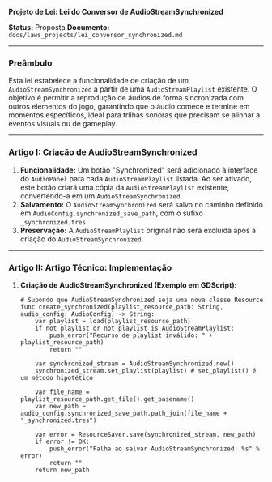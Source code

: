 **Projeto de Lei: Lei do Conversor de AudioStreamSynchronized**

**Status:** Proposta
**Documento:** `docs/laws_projects/lei_conversor_synchronized.md`

---

### **Preâmbulo**

Esta lei estabelece a funcionalidade de criação de um `AudioStreamSynchronized` a partir de uma `AudioStreamPlaylist` existente. O objetivo é permitir a reprodução de áudios de forma sincronizada com outros elementos do jogo, garantindo que o áudio comece e termine em momentos específicos, ideal para trilhas sonoras que precisam se alinhar a eventos visuais ou de gameplay.

---

### **Artigo I: Criação de AudioStreamSynchronized**

1.  **Funcionalidade:** Um botão "Synchronized" será adicionado à interface do `AudioPanel` para cada `AudioStreamPlaylist` listada. Ao ser ativado, este botão criará uma cópia da `AudioStreamPlaylist` existente, convertendo-a em um `AudioStreamSynchronized`.
2.  **Salvamento:** O `AudioStreamSynchronized` será salvo no caminho definido em `AudioConfig.synchronized_save_path`, com o sufixo `_synchronized.tres`.
3.  **Preservação:** A `AudioStreamPlaylist` original não será excluída após a criação do `AudioStreamSynchronized`.

---

### **Artigo II: Artigo Técnico: Implementação**

1.  **Criação de AudioStreamSynchronized (Exemplo em GDScript):**
    ```gdscript
    # Supondo que AudioStreamSynchronized seja uma nova classe Resource
    func create_synchronized(playlist_resource_path: String, audio_config: AudioConfig) -> String:
        var playlist = load(playlist_resource_path)
        if not playlist or not playlist is AudioStreamPlaylist:
            push_error("Recurso de playlist inválido: " + playlist_resource_path)
            return ""

        var synchronized_stream = AudioStreamSynchronized.new()
        synchronized_stream.set_playlist(playlist) # set_playlist() é um método hipotético

        var file_name = playlist_resource_path.get_file().get_basename()
        var new_path = audio_config.synchronized_save_path.path_join(file_name + "_synchronized.tres")

        var error = ResourceSaver.save(synchronized_stream, new_path)
        if error != OK:
            push_error("Falha ao salvar AudioStreamSynchronized: %s" % error)
            return ""
        return new_path
    ```